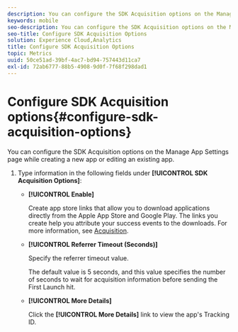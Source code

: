 ```yaml
---
description: You can configure the SDK Acquisition options on the Manage App Settings page while creating a new app or editing an existing app.
keywords: mobile
seo-description: You can configure the SDK Acquisition options on the Manage App Settings page while creating a new app or editing an existing app.
seo-title: Configure SDK Acquisition Options
solution: Experience Cloud,Analytics
title: Configure SDK Acquisition Options
topic: Metrics
uuid: 50ce51ad-39bf-4ac7-bd94-757443d11ca7
exl-id: 72ab6777-88b5-4908-9d0f-7f68f298dad1
---
```

# Configure SDK Acquisition options{#configure-sdk-acquisition-options}

You can configure the SDK Acquisition options on the Manage App Settings page while creating a new app or editing an existing app.

1. Type information in the following fields under **[!UICONTROL SDK Acquisition Options]**:

    * **[!UICONTROL Enable]**

      Create app store links that allow you to download applications directly from the Apple App Store and Google Play. The links you create help you attribute your success events to the downloads. For more information, see [Acquisition](/help/using/acquisition-main/acquisition-main.md).

    * **[!UICONTROL Referrer Timeout (Seconds)]**

      Specify the referrer timeout value. 
  
      The default value is 5 seconds, and this value specifies the number of seconds to wait for acquisition information before sending the First Launch hit.

    * **[!UICONTROL More Details]**

      Click the **[!UICONTROL More Details]** link to view the app's Tracking ID.
